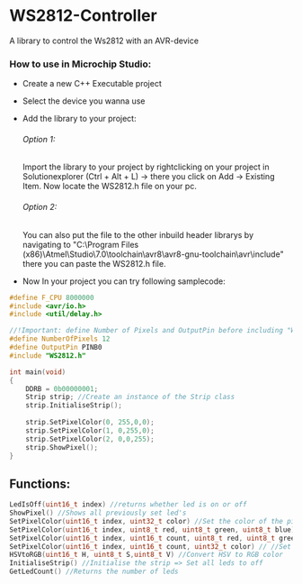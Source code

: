 # WS2812-Controller
A library to control the Ws2812 with an AVR-device

### How to use in Microchip Studio:
- Create a new C++ Executable project
- Select the device you wanna use
- Add the library to your project:
  ###### Option 1:
  Import the library to your project by rightclicking on your project in Solutionexplorer (Ctrl + Alt + L) -> there you click on Add -> Existing Item. Now locate the WS2812.h file on your pc.
  ###### Option 2:
  You can also put the file to the other inbuild header librarys by navigating to "C:\Program Files (x86)\Atmel\Studio\7.0\toolchain\avr8\avr8-gnu-toolchain\avr\include\" there you can paste the WS2812.h file.
   
- Now In your project you can try following samplecode:

```cpp
#define F_CPU 8000000
#include <avr/io.h>
#include <util/delay.h>

//!Important: define Number of Pixels and OutputPin before including "WS2812.h"
#define NumberOfPixels 12
#define OutputPin PINB0
#include "WS2812.h"

int main(void)
{
	DDRB = 0b00000001;
	Strip strip; //Create an instance of the Strip class
	strip.InitialiseStrip();
	
	strip.SetPixelColor(0, 255,0,0);
	strip.SetPixelColor(1, 0,255,0);
	strip.SetPixelColor(2, 0,0,255);
	strip.ShowPixel();
}
```

## Functions:
```cpp
LedIsOff(uint16_t index) //returns whether led is on or off
ShowPixel() //Shows all previously set led's
SetPixelColor(uint16_t index, uint32_t color) //Set the color of the pixel which is indicated by index to a 32bit integer
SetPixelColor(uint16_t index, uint8_t red, uint8_t green, uint8_t blue) //Set the color of the pixel which is indicated by index to tree 8bit values
SetPixelColor(uint16_t index, uint16_t count, uint8_t red, uint8_t green, uint8_t blue) //Set the color of pixels, indicated by count, starting by index to a rgb value.
SetPixelColor(uint16_t index, uint16_t count, uint32_t color) // //Set the color of pixels, indicated by count, starting by index to a 32bit integer
HSVtoRGB(uint16_t H, uint8_t S,uint8_t V) //Convert HSV to RGB color
InitialiseStrip() //Initialise the strip => Set all leds to off
GetLedCount() //Returns the number of leds
``` 
